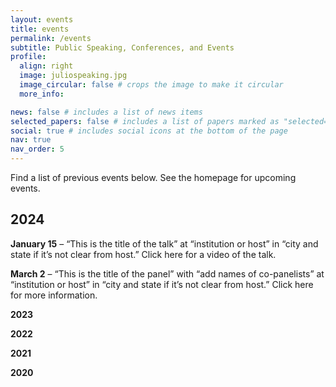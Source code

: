 ```yaml
---
layout: events
title: events
permalink: /events
subtitle: Public Speaking, Conferences, and Events
profile:
  align: right
  image: juliospeaking.jpg
  image_circular: false # crops the image to make it circular
  more_info: 

news: false # includes a list of news items
selected_papers: false # includes a list of papers marked as "selected={true}"
social: true # includes social icons at the bottom of the page
nav: true
nav_order: 5
---
```



Find a list of previous events below. See the homepage for upcoming events.

## 2024

**January 15** – “This is the title of the talk” at “institution or host” in “city and state if it’s not clear from host.” Click here for a video of the talk.

**March 2** – “This is the title of the panel” with “add names of co-panelists” at “institution or host” in “city and state if it’s not clear from host.” Click here for more information.

**2023**

**2022**

**2021**

**2020**

